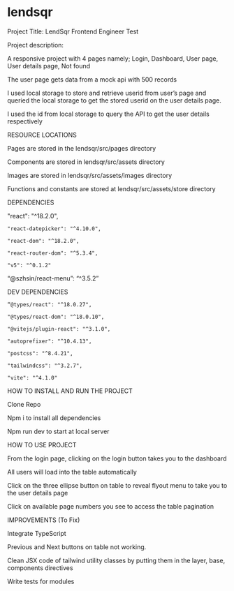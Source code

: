 # lendsqr
Project Title:  LendSqr Frontend Engineer Test 

 

Project description: 

A responsive project with 4 pages namely; Login, Dashboard, User page, User details page, Not found 

The user page gets data from a mock api with 500 records 

I used local storage to store and retrieve userid from user’s page and queried the local storage to get the stored userid on the user details page. 

I used the id from local storage to query the API to get the user details respectively 

 

RESOURCE LOCATIONS 

Pages are stored in the lendsqr/src/pages directory 

Components are stored in lendsqr/src/assets directory 

Images are stored in lendsqr/src/assets/images directory 

Functions and constants are stored at lendsqr/src/assets/store directory 

DEPENDENCIES 

"react": "^18.2.0", 

    "react-datepicker": "^4.10.0", 

    "react-dom": "^18.2.0", 

    "react-router-dom": "^5.3.4", 

    "v5": "^0.1.2" 

“@szhsin/react-menu”: “^3.5.2” 

 

DEV DEPENDENCIES  

    “@types/react": "^18.0.27", 

    "@types/react-dom": "^18.0.10", 

    "@vitejs/plugin-react": "^3.1.0", 

    "autoprefixer": "^10.4.13", 

    "postcss": "^8.4.21", 

    "tailwindcss": "^3.2.7", 

    "vite": "^4.1.0" 

 

HOW TO INSTALL AND RUN THE PROJECT 

Clone Repo 

Npm i to install all dependencies 

Npm run dev to start at local server 

HOW TO USE PROJECT 

From the login page, clicking on the login button takes you to the dashboard 

All users will load into the table automatically 

Click on the three ellipse button on table to reveal flyout menu to take you to the user details page 

Click on available page numbers you see to access the table pagination 

 

IMPROVEMENTS (To Fix) 

Integrate TypeScript 

Previous and Next buttons on table not working.  

Clean JSX code of tailwind utility classes by putting them in the layer, base, components directives 

Write tests for modules 
